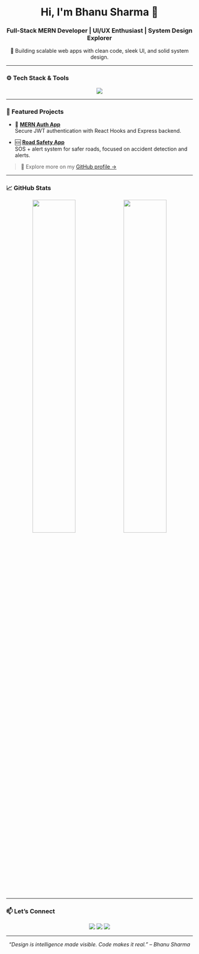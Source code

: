 <!-- 🌟 Personal Introduction -->
<div align="center">
  <h1>Hi, I'm Bhanu Sharma 👋</h1>
  <h3>Full-Stack MERN Developer | UI/UX Enthusiast | System Design Explorer</h3>
  <p>🚀 Building scalable web apps with clean code, sleek UI, and solid system design.</p>
</div>

---

<!-- ⚙️ Tech Stack -->
### ⚙️ Tech Stack & Tools
<div align="center">
  <img src="https://skillicons.dev/icons?i=react,nodejs,express,mongodb,ts,tailwind,figma,flask,fastapi,python,aws,postgres,postman,git,github,vscode" />
</div>

---

<!-- 🚀 Projects -->
### 🚀 Featured Projects

- 🔐 [**MERN Auth App**](https://github.com/Bhanu-Sharma-7/mern-auth)  
  Secure JWT authentication with React Hooks and Express backend.

- 🆘 [**Road Safety App**](https://github.com/Bhanu-Sharma-7/road-safety-app)  
  SOS + alert system for safer roads, focused on accident detection and alerts.

> 🔎 Explore more on my [GitHub profile →](https://github.com/Bhanu-Sharma-7?tab=repositories)

---

<!-- 📈 GitHub Stats -->
### 📈 GitHub Stats
<div align="center">
  <img src="https://github-readme-stats.vercel.app/api?username=Bhanu-Sharma-7&show_icons=true&theme=tokyonight&hide_border=true" width="48%" />
  <img src="https://github-readme-activity-graph.vercel.app/graph?username=Bhanu-Sharma-7&theme=github-compact&area=true&hide_border=true" width="48%" />
</div>

---

<!-- 📫 Contact -->
### 📫 Let’s Connect  
<div align="center">
  <a href="mailto:bhanusharma14581@gmail.com"><img src="https://img.shields.io/badge/Gmail-EA4335?style=for-the-badge&logo=gmail&logoColor=white"/></a>
  <a href="https://linkedin.com/in/bhanu-sharma-dev"><img src="https://img.shields.io/badge/LinkedIn-0077B5?style=for-the-badge&logo=linkedin&logoColor=white"/></a>
  <a href="https://github.com/Bhanu-Sharma-7"><img src="https://img.shields.io/badge/GitHub-171515?style=for-the-badge&logo=github&logoColor=white"/></a>
</div>

---

<!-- 💬 Quote -->
<p align="center"><i>“Design is intelligence made visible. Code makes it real.” – Bhanu Sharma</i></p>

